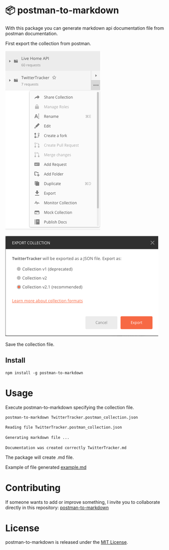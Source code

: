 
# 📦  postman-to-markdown

With this package you can generate markdown api documentation file from postman documentation.

First export the collection from postman.

![Drag Racing](./resources/export_collection.png)

![Drag Racing](./resources/export.png)

Save the collection file.

## Install

```npm
npm install -g postman-to-markdown
```

# Usage

Execute postman-to-markdown specifying the collection file.

```bash
postman-to-markdown TwitterTracker.postman_collection.json 
```

```
Reading file TwitterTracker.postman_collection.json

Generating markdown file ...

Documentation was created correctly TwitterTracker.md
```
The package will create .md file.

Example of file generated [example.md](https://github.com/bautistaj/postman-to-markdown/blob/master/resources/example.md)

# Contributing
If someone wants to add or improve something, I invite you to collaborate directly in this repository: [postman-to-markdown](https://github.com/bautistaj/postman-to-markdown.git)

# License
postman-to-markdown is released under the [MIT License](https://opensource.org/licenses/MIT).